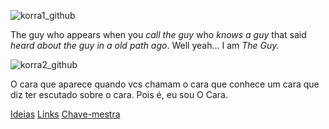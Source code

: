 ![korra1_github](https://user-images.githubusercontent.com/42531679/159571551-b4f98767-3acd-4142-969f-ccab8f1c266d.jpg)

The guy who appears when you *call the guy* who *knows a guy* that said *heard about the guy in a old path ago*. Well yeah... I am *The Guy.*

![korra2_github](https://user-images.githubusercontent.com/42531679/159571555-e7a3010b-3210-4674-a81d-a2bdb15154c2.jpg)

O cara que aparece quando vcs chamam o cara que conhece um cara que diz ter escutado sobre o cara. Pois é, eu sou O Cara.

[Ideias](https://github.com/wu-jei/wu-jei/blob/main/ideias.md)
[Links](https://github.com/wu-jei/wu-jei/blob/main/links.md)
[Chave-mestra](https://github.com/smzto/normandy/blob/master/mente-milion%C3%A1ria.md)
